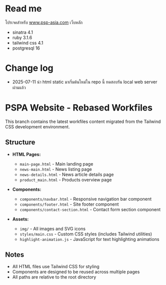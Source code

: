 # Read me

โปรเจคสำหรับ www.psp-asia.com เว็บหลัก

- sinatra 4.1
- ruby 3.1.6
- tailwind css 4.1
- postgresql 16

# Change log

- 2025-07-11 นำ html static มาเริ่มต้นใหม่ใน repo นี้ ทดสอบรัน local web server ผ่านแล้ว


# PSPA Website - Rebased Workfiles

This branch contains the latest workfiles content migrated from the Tailwind CSS development environment. 

## Structure

- **HTML Pages:**
  - `main-page.html` - Main landing page
  - `news-main.html` - News listing page
  - `news-details.html` - News article details page
  - `product_main.html` - Products overview page

- **Components:**
  - `components/navbar.html` - Responsive navigation bar component
  - `components/footer.html` - Site footer component
  - `components/contact-section.html` - Contact form section component

- **Assets:**
  - `img/` - All images and SVG icons
  - `styles/main.css` - Custom CSS styles (includes Tailwind utilities)
  - `highlight-animation.js` - JavaScript for text highlighting animations

## Notes

- All HTML files use Tailwind CSS for styling
- Components are designed to be reused across multiple pages
- All paths are relative to the root directory